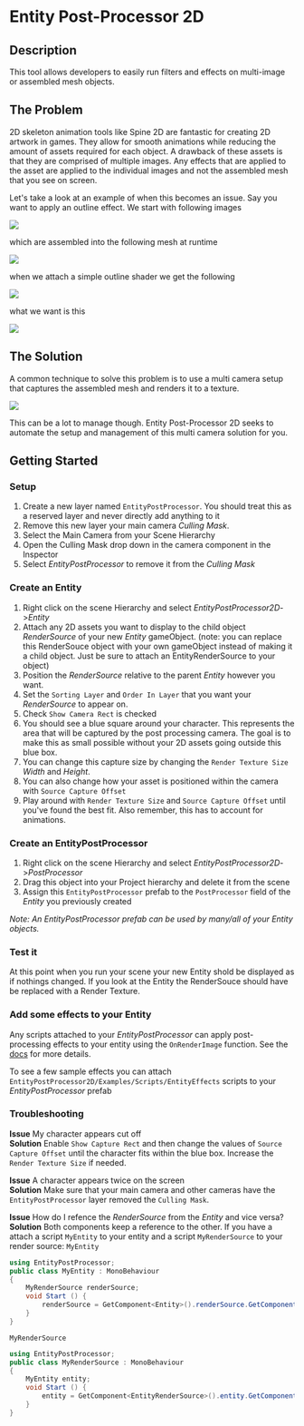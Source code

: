 # Entity Post-Processor 2D
## Description
This tool allows developers to easily run filters and effects on multi-image or assembled mesh objects.
## The Problem
2D skeleton animation tools like Spine 2D are fantastic for creating 2D artwork in games. They allow for smooth animations while reducing the amount of assets required for each object. A drawback of these assets is that they are comprised of multiple images. Any effects that are applied to the asset are applied to the individual images and not the assembled mesh that you see on screen.

Let&apos;s take a look at an example of when this becomes an issue. Say you want to apply an outline effect. We start with following images

![](https://imgur.com/QdiUxb2)

which are assembled into the following mesh at runtime

![](https://imgur.com/rEYrjZL)

when we attach a simple outline shader we get the following

![](https://imgur.com/v9iBY6T)

what we want is this

![](https://imgur.com/mKiwh2F)

## The Solution
A common technique to solve this problem is to use a multi camera setup that captures the assembled mesh and renders it to a texture.

![](https://imgur.com/0c5onka)

This can be a lot to manage though. Entity Post-Processor 2D seeks to automate the setup and management of this multi camera solution for you.
## Getting Started
### Setup
1. Create a new layer named `EntityPostProcessor`. You should treat this as a reserved layer and never directly add anything to it
1. Remove this new layer your main camera _Culling Mask_.
  1. Select the Main Camera from your Scene Hierarchy
  1. Open the Culling Mask drop down in the camera component in the Inspector
  1. Select _EntityPostProcessor_ to remove it from the _Culling Mask_

### Create an Entity
1. Right click on the scene Hierarchy and select _EntityPostProcessor2D_->_Entity_
1. Attach any 2D assets you want to display to the child object _RenderSource_ of your new _Entity_ gameObject. (note: you can replace this RenderSouce object with your own gameObject instead of making it a child object. Just be sure to attach an EntityRenderSource to your object)
1. Position the _RenderSource_ relative to the parent _Entity_ however you want.
1. Set the `Sorting Layer` and `Order In Layer` that you want your _RenderSource_ to appear on.
1. Check `Show Camera Rect` is checked
1. You should see a blue square around your character. This represents the area that will be captured by the post processing camera. The goal is to make this as small possible without your 2D assets going outside this blue box.
1. You can change this capture size by changing the `Render Texture Size` _Width_ and _Height_.
1. You can also change how your asset is positioned within the camera with `Source Capture Offset`
1. Play around with `Render Texture Size` and `Source Capture Offset` until you've found the best fit. Also remember, this has to account for animations.

### Create an EntityPostProcessor
1. Right click on the scene Hierarchy and select _EntityPostProcessor2D_->_PostProcessor_
1. Drag this object into your Project hierarchy and delete it from the scene
1. Assign this `EntityPostProcessor` prefab  to the `PostProcessor` field of the _Entity_ you previously created

  _Note: An EntityPostProcessor prefab can be used by many/all of your Entity objects._

### Test it
At this point when you run your scene your new Entity shold be displayed as if nothings changed. If you look at the Entity the RenderSouce should have be replaced with a Render Texture.

### Add some effects to your Entity
Any scripts attached to your _EntityPostProcessor_ can apply post-processing effects to your entity using the `OnRenderImage` function. See the [docs](https://docs.unity3d.com/ScriptReference/MonoBehaviour.OnRenderImage.html) for more details.

To see a few sample effects you can attach `EntityPostProcessor2D/Examples/Scripts/EntityEffects` scripts to your _EntityPostProcessor_ prefab

### Troubleshooting
**Issue** My character appears cut off  
**Solution** Enable `Show Capture Rect` and then change the values of `Source Capture Offset` until the character fits within the blue box. Increase the `Render Texture Size` if needed.

**Issue** A character appears twice on the screen  
**Solution** Make sure that your main camera and other cameras have the `EntityPostProcessor` layer removed the `Culling Mask`.

**Issue** How do I refence the _RenderSource_ from the _Entity_ and vice versa?  
**Solution** Both components keep a reference to the other. If you have a attach a script `MyEntity` to your entity and a script `MyRenderSource` to your render source:
`MyEntity`
```C#
using EntityPostProcessor;
public class MyEntity : MonoBehaviour
{
    MyRenderSource renderSource;
    void Start () {
        renderSource = GetComponent<Entity>().renderSource.GetComponent<MyRenderSource>();
    }
}
```

`MyRenderSource`
```C#
using EntityPostProcessor;
public class MyRenderSource : MonoBehaviour
{
    MyEntity entity;
    void Start () {
        entity = GetComponent<EntityRenderSource>().entity.GetComponent<MyEntity>();
    }
}
```

 
